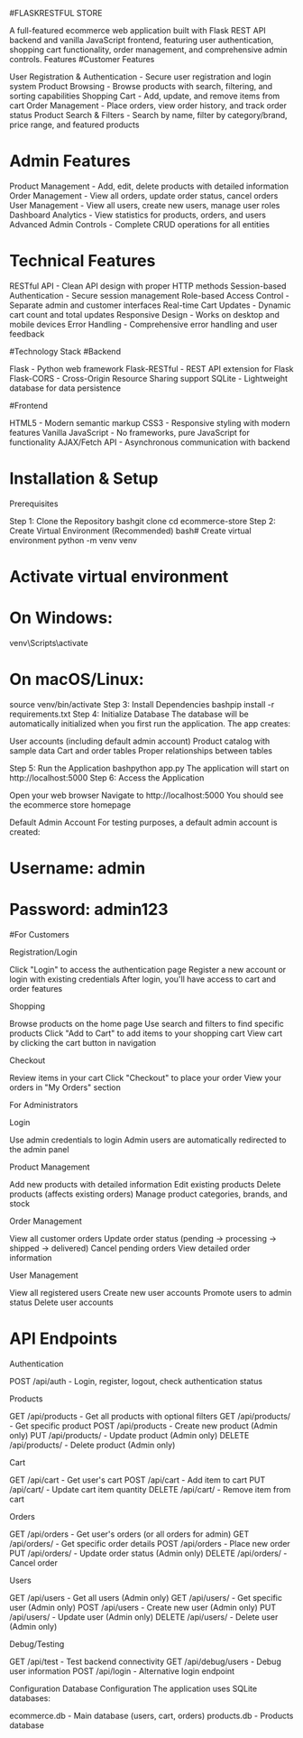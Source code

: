 #FLASKRESTFUL STORE


A full-featured ecommerce web application built with Flask REST API backend and vanilla JavaScript frontend, featuring user authentication, shopping cart functionality, order management, and comprehensive admin controls.
Features
#Customer Features

User Registration & Authentication - Secure user registration and login system
Product Browsing - Browse products with search, filtering, and sorting capabilities
Shopping Cart - Add, update, and remove items from cart
Order Management - Place orders, view order history, and track order status
Product Search & Filters - Search by name, filter by category/brand, price range, and featured products

# Admin Features

Product Management - Add, edit, delete products with detailed information
Order Management - View all orders, update order status, cancel orders
User Management - View all users, create new users, manage user roles
Dashboard Analytics - View statistics for products, orders, and users
Advanced Admin Controls - Complete CRUD operations for all entities

# Technical Features

RESTful API - Clean API design with proper HTTP methods
Session-based Authentication - Secure session management
Role-based Access Control - Separate admin and customer interfaces
Real-time Cart Updates - Dynamic cart count and total updates
Responsive Design - Works on desktop and mobile devices
Error Handling - Comprehensive error handling and user feedback

#Technology Stack
#Backend

Flask - Python web framework
Flask-RESTful - REST API extension for Flask
Flask-CORS - Cross-Origin Resource Sharing support
SQLite - Lightweight database for data persistence

#Frontend

HTML5 - Modern semantic markup
CSS3 - Responsive styling with modern features
Vanilla JavaScript - No frameworks, pure JavaScript for functionality
AJAX/Fetch API - Asynchronous communication with backend

# Installation & Setup
Prerequisites


Step 1: Clone the Repository
bashgit clone <repository-url>
cd ecommerce-store
Step 2: Create Virtual Environment (Recommended)
bash# Create virtual environment
python -m venv venv

# Activate virtual environment
# On Windows:
venv\Scripts\activate
# On macOS/Linux:
source venv/bin/activate
Step 3: Install Dependencies
bashpip install -r requirements.txt
Step 4: Initialize Database
The database will be automatically initialized when you first run the application. The app creates:

User accounts (including default admin account)
Product catalog with sample data
Cart and order tables
Proper relationships between tables

Step 5: Run the Application
bashpython app.py
The application will start on http://localhost:5000
Step 6: Access the Application

Open your web browser
Navigate to http://localhost:5000
You should see the ecommerce store homepage

Default Admin Account
For testing purposes, a default admin account is created:



# Username: admin
# Password: admin123




#For Customers

Registration/Login

Click "Login" to access the authentication page
Register a new account or login with existing credentials
After login, you'll have access to cart and order features


Shopping

Browse products on the home page
Use search and filters to find specific products
Click "Add to Cart" to add items to your shopping cart
View cart by clicking the cart button in navigation


Checkout

Review items in your cart
Click "Checkout" to place your order
View your orders in "My Orders" section



For Administrators

Login

Use admin credentials to login
Admin users are automatically redirected to the admin panel


Product Management

Add new products with detailed information
Edit existing products
Delete products (affects existing orders)
Manage product categories, brands, and stock


Order Management

View all customer orders
Update order status (pending → processing → shipped → delivered)
Cancel pending orders
View detailed order information


User Management

View all registered users
Create new user accounts
Promote users to admin status
Delete user accounts



# API Endpoints
Authentication

POST /api/auth - Login, register, logout, check authentication status

Products

GET /api/products - Get all products with optional filters
GET /api/products/<id> - Get specific product
POST /api/products - Create new product (Admin only)
PUT /api/products/<id> - Update product (Admin only)
DELETE /api/products/<id> - Delete product (Admin only)

Cart

GET /api/cart - Get user's cart
POST /api/cart - Add item to cart
PUT /api/cart/<id> - Update cart item quantity
DELETE /api/cart/<id> - Remove item from cart

Orders

GET /api/orders - Get user's orders (or all orders for admin)
GET /api/orders/<id> - Get specific order details
POST /api/orders - Place new order
PUT /api/orders/<id> - Update order status (Admin only)
DELETE /api/orders/<id> - Cancel order

Users

GET /api/users - Get all users (Admin only)
GET /api/users/<id> - Get specific user (Admin only)
POST /api/users - Create new user (Admin only)
PUT /api/users/<id> - Update user (Admin only)
DELETE /api/users/<id> - Delete user (Admin only)

Debug/Testing

GET /api/test - Test backend connectivity
GET /api/debug/users - Debug user information
POST /api/login - Alternative login endpoint

Configuration
Database Configuration
The application uses SQLite databases:

ecommerce.db - Main database (users, cart, orders)
products.db - Products database
